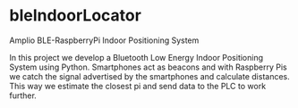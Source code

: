 # bleIndoorLocator
Amplio BLE-RaspberryPi Indoor Positioning System

In this project we develop a Bluetooth Low Energy Indoor Positioning System using Python.
Smartphones act as beacons and with Raspberry Pis we catch the signal advertised by the smartphones and calculate distances.
This way we estimate the closest pi and send data to the PLC to work further.
